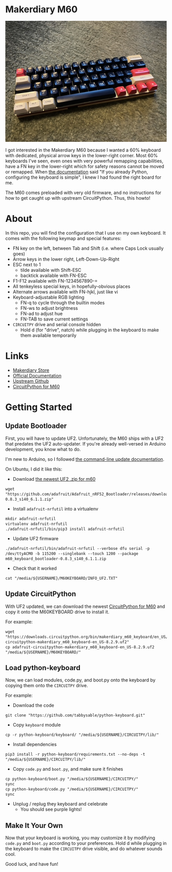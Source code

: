 Makerdiary M60
======================

![](61key-with-arrows.jpg)

I got interested in the Makerdiary M60 because I wanted a 60% keyboard with dedicated, physical arrow keys in the lower-right corner. Most 60% keyboards I've seen, even ones with very powerful remapping capabilities, have a FN key in the lower-right which for safety reasons cannot be moved or remapped. When [the documentation](https://wiki.makerdiary.com/m60/configuration/#examples) said "If you already Python, configuring the keyboard is simple", I knew I had found the right board for me.

The M60 comes preloaded with very old firmware, and no instructions for how to get caught up with upstream CircuitPython. Thus, this howto!

# About

In this repo, you will find the configuration that I use on my own keyboard. It comes with the following keymap and special features:
* FN key on the left, between Tab and Shift (i.e. where Caps Lock usually goes)
* Arrow keys in the lower right, Left-Down-Up-Right
* ESC next to 1
  * tilde available with Shift-ESC
  * backtick available with FN-ESC
* F1-F12 available with FN-1234567890-=
* All tenkeyless special keys, in hopefully-obvious places
* Alternate arrows available with FN-hjkl, just like vi
* Keyboard-adjustable RGB lighting
  * FN-q to cycle through the builtin modes
  * FN-ws to adjust brightness
  * FN-ad to adjust hue
  * FN-TAB to save current settings
* `CIRCUITPY` drive and serial console hidden
  * Hold d (for "drive", natch) while plugging in the keyboard to make them available temporarily

# Links

* [Makerdiary Store](https://makerdiary.com/products/m60-mechanical-keyboard-pcba)
* [Official Documentation](https://wiki.makerdiary.com/m60/)
* [Upstream Github](https://github.com/makerdiary/python-keyboard)
* [CircuitPython for M60](https://circuitpython.org/board/makerdiary_m60_keyboard/)

# Getting Started
## Update Bootloader

First, you will have to update UF2. Unfortunately, the M60 ships with a UF2 that predates the UF2 auto-updater. If you're already well-versed in Arduino development, you know what to do.

I'm new to Arduino, so I followed [the command-line update documentation](https://learn.adafruit.com/introducing-the-adafruit-nrf52840-feather/update-bootloader-use-command-line#update-bootloader-3108978).

On Ubuntu, I did it like this:
* Download [the newest UF2 .zip for m60](https://github.com/adafruit/Adafruit_nRF52_Bootloader/releases/)
```
wget "https://github.com/adafruit/Adafruit_nRF52_Bootloader/releases/download/0.8.3/m60_keyboard_bootloader-0.8.3_s140_6.1.1.zip"
```
* Install `adafruit-nrfutil` into a virtualenv
```
mkdir adafruit-nrfutil
virtualenv adafruit-nrfutil
./adafruit-nrfutil/bin/pip3 install adafruit-nrfutil
```
* Update UF2 firmware
```
./adafruit-nrfutil/bin/adafruit-nrfutil --verbose dfu serial -p /dev/ttyACM0 -b 115200 --singlebank --touch 1200 --package m60_keyboard_bootloader-0.8.3_s140_6.1.1.zip
```
* Check that it worked
```
cat "/media/${USERNAME}/M60KEYBOARD/INFO_UF2.TXT"
```

## Update CircuitPython

With UF2 updated, we can download the newest [CircuitPython for M60](https://circuitpython.org/board/makerdiary_m60_keyboard/) and copy it onto the M60KEYBOARD drive to install it.

For example:
```
wget "https://downloads.circuitpython.org/bin/makerdiary_m60_keyboard/en_US/adafruit-circuitpython-makerdiary_m60_keyboard-en_US-8.2.9.uf2"
cp adafruit-circuitpython-makerdiary_m60_keyboard-en_US-8.2.9.uf2 "/media/${USERNAME}/M60KEYBOARD/"
```

## Load python-keyboard

Now, we can load modules, code.py, and boot.py onto the keyboard by copying them onto the `CIRCUITPY` drive.

For example:
* Download the code
```
git clone "https://github.com/tabbysable/python-keyboard.git"
```
* Copy `keyboard` module
```
cp -r python-keyboard/keyboard/ "/media/${USERNAME}/CIRCUITPY/lib/"
```
* Install dependencies
```
pip3 install -r python-keyboard/requirements.txt --no-deps -t "/media/${USERNAME}/CIRCUITPY/lib/"
```
* Copy `code.py` and `boot.py`, and make sure it finishes
```
cp python-keyboard/boot.py "/media/${USERNAME}/CIRCUITPY/"
sync
cp python-keyboard/code.py "/media/${USERNAME}/CIRCUITPY/"
sync
```
* Unplug / replug they keyboard and celebrate
  * You should see purple lights!

## Make It Your Own

Now that your keyboard is working, you may customize it by modifying `code.py` and `boot.py` according to your preferences. Hold d while plugging in the keyboard to make the `CIRCUITPY` drive visible, and do whatever sounds cool.

Good luck, and have fun!
